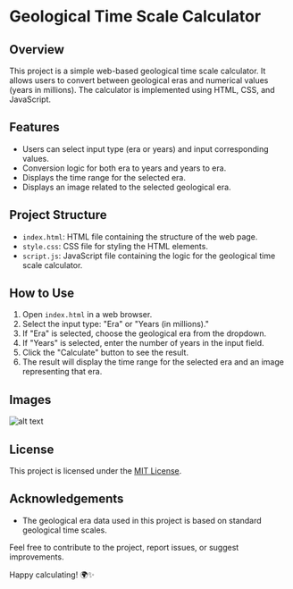 
# Geological Time Scale Calculator

## Overview

This project is a simple web-based geological time scale calculator. It allows users to convert between geological eras and numerical values (years in millions). The calculator is implemented using HTML, CSS, and JavaScript.

## Features

- Users can select input type (era or years) and input corresponding values.
- Conversion logic for both era to years and years to era.
- Displays the time range for the selected era.
- Displays an image related to the selected geological era.

## Project Structure

- `index.html`: HTML file containing the structure of the web page.
- `style.css`: CSS file for styling the HTML elements.
- `script.js`: JavaScript file containing the logic for the geological time scale calculator.

## How to Use

1. Open `index.html` in a web browser.
2. Select the input type: "Era" or "Years (in millions)."
3. If "Era" is selected, choose the geological era from the dropdown.
4. If "Years" is selected, enter the number of years in the input field.
5. Click the "Calculate" button to see the result.
6. The result will display the time range for the selected era and an image representing that era.

## Images
![alt text]()

## License

This project is licensed under the [MIT License](LICENSE).

## Acknowledgements

- The geological era data used in this project is based on standard geological time scales.

Feel free to contribute to the project, report issues, or suggest improvements.

Happy calculating! 🌍✨

<!--
**Esther-Matthew/Esther-Matthew** is a ✨ _special_ ✨ repository because its `README.md` (this file) appears on your GitHub profile.

Here are some ideas to get you started:

- 🔭 I’m currently working on ...
- 🌱 I’m currently learning ...
- 👯 I’m looking to collaborate on ...
- 🤔 I’m looking for help with ...
- 💬 Ask me about ...
- 📫 How to reach me: ...
- 😄 Pronouns: ...
- ⚡ Fun fact: ...
-->
